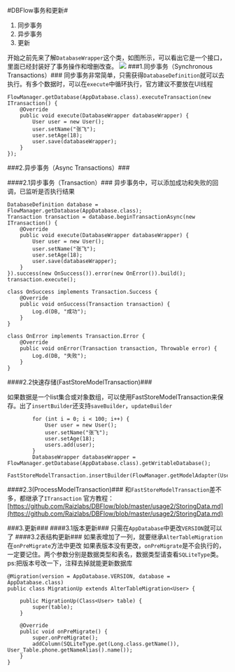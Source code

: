 #DBFlow事务和更新#

1. 同步事务
2. 异步事务
3. 更新

开始之前先来了解`DatabaseWrapper`这个类，如图所示，可以看出它是一个接口，里面已经封装好了事务操作和增删改查。
![](http://i.imgur.com/d64bSME.png)
###1.同步事务（Synchronous Transactions）###
同步事务非常简单，只需获得`DatabaseDefinition`就可以去执行。有多个数据时，可以在`execute`中循环执行，官方建议不要放在UI线程

    FlowManager.getDatabase(AppDatabase.class).executeTransaction(new ITransaction() {
    	@Override
    	public void execute(DatabaseWrapper databaseWrapper) {
   	 		User user = new User();
    		user.setName("张飞");
   			user.setAge(18);
   	 		user.save(databaseWrapper);
   	 	}
    });

###2.异步事务（Async Transactions）###

####2.1异步事务（Transaction）###
异步事务中，可以添加成功和失败的回调，已监听是否执行结果


    DatabaseDefinition database = FlowManager.getDatabase(AppDatabase.class);
    Transaction transaction = database.beginTransactionAsync(new ITransaction() {
    	@Override
    	public void execute(DatabaseWrapper databaseWrapper) {
    		User user = new User();
    		user.setName("张飞");
    		user.setAge(18);
    		user.save(databaseWrapper);
    	}
    }).success(new OnSuccess()).error(new OnError()).build();
    transaction.execute();

    class OnSuccess implements Transaction.Success {
        @Override
        public void onSuccess(Transaction transaction) {
            Log.d(DB, "成功");
        }
    }

    class OnError implements Transaction.Error {
        @Override
        public void onError(Transaction transaction, Throwable error) {
            Log.d(DB, "失败");
        }
    }

####2.2快速存储(FastStoreModelTransaction)###

如果数据是一个list集合或对象数组，可以使用FastStoreModelTransaction来保存。出了`insertBuilder`还支持`saveBuilder`，`updateBuilder`

            for (int i = 0; i < 100; i++) {
                User user = new User();
                user.setName("张飞");
                user.setAge(18);
                users.add(user);
            }
            DatabaseWrapper databaseWrapper = FlowManager.getDatabase(AppDatabase.class).getWritableDatabase();
            FastStoreModelTransaction.insertBuilder(FlowManager.getModelAdapter(User.class)).addAll(users).build().execute(databaseWrapper);


####2.3(ProcessModelTransaction)###
和`FastStoreModelTransaction`差不多，都继承了`ITransaction`
官方教程：[https://github.com/Raizlabs/DBFlow/blob/master/usage2/StoringData.md](https://github.com/Raizlabs/DBFlow/blob/master/usage2/StoringData.md)

###3.更新###
####3.1版本更新###
只需在`AppDatabase`中更改`VERSION`就可以了
####3.2表结构更新###
如果表增加了一列，就要继承`AlterTableMigration`在`onPreMigrate`方法中更改
如果表版本没有更改，`onPreMigrate`是不会执行的，一定要记住。两个参数分别是数据类型和表名，数据类型请查看`SQLiteType`类。ps:把版本号改一下，注释去掉就能更新数据库


    @Migration(version = AppDatabase.VERSION, database = AppDatabase.class)
    public class MigrationUp extends AlterTableMigration<User> {
    
    	public MigrationUp(Class<User> table) {
    		super(table);
    	}
    
    	@Override
    	public void onPreMigrate() {
    		super.onPreMigrate();
    		addColumn(SQLiteType.get(Long.class.getName()), User_Table.phone.getNameAlias().name());
    	}
    }
